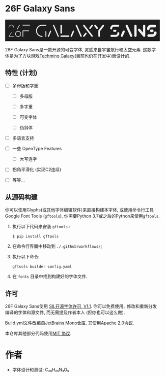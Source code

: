 # 26F Galaxy Sans

![使用26F Galaxy Sans字体的文本“26F Galaxy Sans”, 展示了字体支持的不同字重.](./Media/Title.png)

26F Galaxy Sans是一款开源的可变字体, 灵感来自宇宙航行和太空元素. 这款字体是为了方块游戏[Techmino Galaxy](https://github.com/26F-Studio/Techmino_Galaxy)(目前也仍在开发中)而设计的.

## 特性 (计划)

- [ ] 多母版和字重
  
  - [ ] 多母版
  
  - [ ] 多字重
  
  - [ ] 可变字体
  
  - [ ] 伪斜体

- [ ] 多语言支持

- [ ] 一些 OpenType Features
  
  - [ ] 大写连字

- [ ] 拐角平滑化 (实现C2连续)

- [ ] 等等…

## 从源码构建

你可以使用Glyphs(或其他字体编辑软件)来直接构建本字体, 或使用命令行工具Google Font Tools (`gftools`). 你需要Python 3.7或之后的Python来使用`gftools`.

1. 执行以下代码来安装 `gftools` :
   
   ```
   $ pip install gftools
   ```

2. 在命令行界面中移动到 `./.github/workflows/`;

3. 执行以下命令:
   
   ```
   gftools builder config.yaml
   ```

4. 在 `fonts` 目录中找到构建好的字体文件.

## 许可

26F Galaxy Sans使用 [SIL开源字体许可, V1.1](https://github.com/26F-Studio/26F-Sans/blob/main/OFL.txt). 你可以免费使用､ 修改和重新分发编译的字体和源文件, 而无需提及作者本人 (但你也可以这么做).

Build.yml文件改编自[JetBrains Mono仓库](https://github.com/JetBrains/JetBrainsMono/blob/master/.github/workflows/build-fonts.yml), 其使用[Apache 2.0协议](https://www.apache.org/licenses/LICENSE-2.0).

本仓库其他部分代码使用[MIT 协议](https://github.com/26F-Studio/26F-Sans/blob/main/MIT.txt).

# 作者

- 字体设计和测试: C₂₉H₂₅N₃O₅ 
